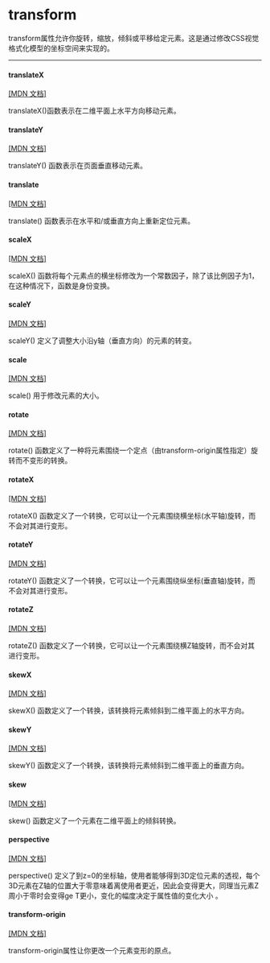 # transform

transform属性允许你旋转，缩放，倾斜或平移给定元素。这是通过修改CSS视觉格式化模型的坐标空间来实现的。

---

<!-- toc -->


#### translateX

[[MDN 文档]](//developer.mozilla.org/zh-CN/docs/Web/CSS/transform-function/translateX)

translateX()函数表示在二维平面上水平方向移动元素。

#### translateY

[[MDN 文档]](//developer.mozilla.org/zh-CN/docs/Web/CSS/transform-function/translateY)

translateY() 函数表示在页面垂直移动元素。

#### translate

[[MDN 文档]](//developer.mozilla.org/zh-CN/docs/Web/CSS/transform-function/translate)

translate() 函数表示在水平和/或垂直方向上重新定位元素。

#### scaleX

[[MDN 文档]](//developer.mozilla.org/zh-CN/docs/Web/CSS/transform-function/scaleX)

scaleX() 函数将每个元素点的横坐标修改为一个常数因子，除了该比例因子为1，在这种情况下，函数是身份变换。

#### scaleY

[[MDN 文档]](//developer.mozilla.org/zh-CN/docs/Web/CSS/transform-function/scaleY)

scaleY() 定义了调整大小沿y轴（垂直方向）的元素的转变。

#### scale

[[MDN 文档]](//developer.mozilla.org/zh-CN/docs/Web/CSS/transform-function/scale)

scale() 用于修改元素的大小。

#### rotate

[[MDN 文档]](//developer.mozilla.org/zh-CN/docs/Web/CSS/transform-function/rotate)

rotate() 函数定义了一种将元素围绕一个定点（由transform-origin属性指定）旋转而不变形的转换。

#### rotateX

[[MDN 文档]](//developer.mozilla.org/zh-CN/docs/Web/CSS/transform-function/rotateX)

rotateX() 函数定义了一个转换，它可以让一个元素围绕横坐标(水平轴)旋转，而不会对其进行变形。

#### rotateY

[[MDN 文档]](//developer.mozilla.org/zh-CN/docs/Web/CSS/transform-function/rotateY)

rotateY() 函数定义了一个转换，它可以让一个元素围绕纵坐标(垂直轴)旋转，而不会对其进行变形。

#### rotateZ

[[MDN 文档]](//developer.mozilla.org/zh-CN/docs/Web/CSS/transform-function/rotateZ)

rotateZ() 函数定义了一个转换，它可以让一个元素围绕横Z轴旋转，而不会对其进行变形。

#### skewX

[[MDN 文档]](//developer.mozilla.org/zh-CN/docs/Web/CSS/transform-function/skewX)

skewX() 函数定义了一个转换，该转换将元素倾斜到二维平面上的水平方向。

#### skewY

[[MDN 文档]](//developer.mozilla.org/zh-CN/docs/Web/CSS/transform-function/skewY)

skewY() 函数定义了一个转换，该转换将元素倾斜到二维平面上的垂直方向。

#### skew

[[MDN 文档]](//developer.mozilla.org/zh-CN/docs/Web/CSS/transform-function/skew)

skew() 函数定义了一个元素在二维平面上的倾斜转换。

#### perspective

[[MDN 文档]](//developer.mozilla.org/zh-CN/docs/Web/CSS/perspective)

perspective() 定义了到z=0的坐标轴，使用者能够得到3D定位元素的透视，每个3D元素在Z轴的位置大于零意味着离使用者更近，因此会变得更大，同理当元素Z周小于零时会变得ge
T更小，变化的幅度决定于属性值的变化大小 。

#### transform-origin

[[MDN 文档]](//developer.mozilla.org/zh-CN/docs/Web/CSS/transform-origin)

transform-origin属性让你更改一个元素变形的原点。